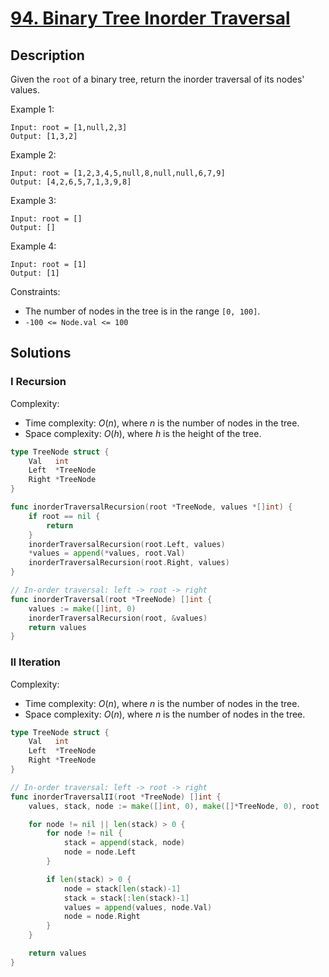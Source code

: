 # [94. Binary Tree Inorder Traversal](https://leetcode.com/problems/binary-tree-inorder-traversal)

## Description

Given the `root` of a binary tree, return the inorder traversal of its nodes' values.

Example 1:

```
Input: root = [1,null,2,3]
Output: [1,3,2]
```

Example 2:

```
Input: root = [1,2,3,4,5,null,8,null,null,6,7,9]
Output: [4,2,6,5,7,1,3,9,8]
```

Example 3:

```
Input: root = []
Output: []
```

Example 4:

```
Input: root = [1]
Output: [1]
```

Constraints:

- The number of nodes in the tree is in the range `[0, 100]`.
- `-100 <= Node.val <= 100`

## Solutions

### I Recursion

Complexity:

- Time complexity: $O(n)$, where $n$ is the number of nodes in the tree.
- Space complexity: $O(h)$, where $h$ is the height of the tree.

```go
type TreeNode struct {
	Val   int
	Left  *TreeNode
	Right *TreeNode
}

func inorderTraversalRecursion(root *TreeNode, values *[]int) {
	if root == nil {
		return
	}
	inorderTraversalRecursion(root.Left, values)
	*values = append(*values, root.Val)
	inorderTraversalRecursion(root.Right, values)
}

// In-order traversal: left -> root -> right
func inorderTraversal(root *TreeNode) []int {
	values := make([]int, 0)
	inorderTraversalRecursion(root, &values)
	return values
}
```

### II Iteration

Complexity:

- Time complexity: $O(n)$, where $n$ is the number of nodes in the tree.
- Space complexity: $O(n)$, where $n$ is the number of nodes in the tree.

```go
type TreeNode struct {
	Val   int
	Left  *TreeNode
	Right *TreeNode
}

// In-order traversal: left -> root -> right
func inorderTraversalII(root *TreeNode) []int {
	values, stack, node := make([]int, 0), make([]*TreeNode, 0), root

	for node != nil || len(stack) > 0 {
		for node != nil {
			stack = append(stack, node)
			node = node.Left
		}

		if len(stack) > 0 {
			node = stack[len(stack)-1]
			stack = stack[:len(stack)-1]
			values = append(values, node.Val)
			node = node.Right
		}
	}

	return values
}
```
